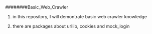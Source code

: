 ########Basic_Web_Crawler

 1. in this repository, I will demontrate basic web crawler knowledge

 2. there are packages about urllib, cookies and mock_login 
